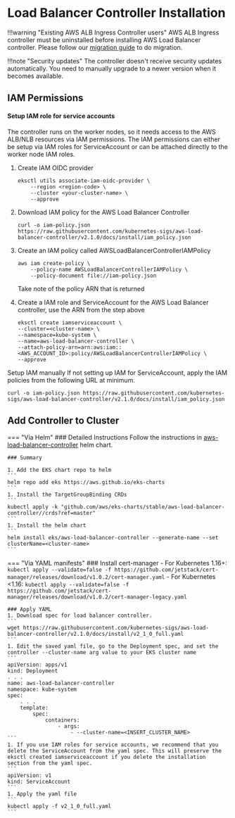 # Load Balancer Controller Installation

!!!warning "Existing AWS ALB Ingress Controller users"
    AWS ALB Ingress controller must be uninstalled before installing AWS Load Balancer controller.
    Please follow our [migration guide](upgrade/migrate_v1_v2.md) to do migration.

!!!note "Security updates"
    The controller doesn't receive security updates automatically. You need to manually upgrade to a newer version when it becomes available.

## IAM Permissions

#### Setup IAM role for service accounts
The controller runs on the worker nodes, so it needs access to the AWS ALB/NLB resources via IAM permissions. 
The IAM permissions can either be setup via IAM roles for ServiceAccount or can be attached directly to the worker node IAM roles.

1. Create IAM OIDC provider
    ```
    eksctl utils associate-iam-oidc-provider \
        --region <region-code> \
        --cluster <your-cluster-name> \
        --approve
    ```

1. Download IAM policy for the AWS Load Balancer Controller
    ```
    curl -o iam-policy.json https://raw.githubusercontent.com/kubernetes-sigs/aws-load-balancer-controller/v2.1.0/docs/install/iam_policy.json
    ```

1. Create an IAM policy called AWSLoadBalancerControllerIAMPolicy
    ```
    aws iam create-policy \
        --policy-name AWSLoadBalancerControllerIAMPolicy \
        --policy-document file://iam-policy.json
    ```
    Take note of the policy ARN that is returned

1. Create a IAM role and ServiceAccount for the AWS Load Balancer controller, use the ARN from the step above
    ```
    eksctl create iamserviceaccount \
    --cluster=<cluster-name> \
    --namespace=kube-system \
    --name=aws-load-balancer-controller \
    --attach-policy-arn=arn:aws:iam::<AWS_ACCOUNT_ID>:policy/AWSLoadBalancerControllerIAMPolicy \
    --approve
    ```
Setup IAM manually
If not setting up IAM for ServiceAccount, apply the IAM policies from the following URL at minimum.
```
curl -o iam-policy.json https://raw.githubusercontent.com/kubernetes-sigs/aws-load-balancer-controller/v2.1.0/docs/install/iam_policy.json
```
## Add Controller to Cluster

=== "Via Helm"
    ### Detailed Instructions 
    Follow the instructions in [aws-load-balancer-controller](https://github.com/aws/eks-charts/tree/master/stable/aws-load-balancer-controller) helm chart.

    ### Summary

    1. Add the EKS chart repo to helm
    ```
    helm repo add eks https://aws.github.io/eks-charts
    ```
    1. Install the TargetGroupBinding CRDs
    ```
    kubectl apply -k "github.com/aws/eks-charts/stable/aws-load-balancer-controller//crds?ref=master"
    ```
    1. Install the helm chart
    ```
    helm install eks/aws-load-balancer-controller --generate-name --set clusterName=<cluster-name>
    ```

    

=== "Via YAML manifests"
    ### Install cert-manager
    - For Kubernetes 1.16+: 
    ```
    kubectl apply --validate=false -f https://github.com/jetstack/cert-manager/releases/download/v1.0.2/cert-manager.yaml
    ```
    - For Kubernetes <1.16: 
    ```
    kubectl apply --validate=false -f https://github.com/jetstack/cert-manager/releases/download/v1.0.2/cert-manager-legacy.yaml
    ```
    
    ### Apply YAML
    1. Download spec for load balancer controller. 
    ```
    wget https://raw.githubusercontent.com/kubernetes-sigs/aws-load-balancer-controller/v2.1.0/docs/install/v2_1_0_full.yaml
    ```
    1. Edit the saved yaml file, go to the Deployment spec, and set the controller --cluster-name arg value to your EKS cluster name
    ```
    apiVersion: apps/v1
    kind: Deployment
    . . . 
    name: aws-load-balancer-controller
    namespace: kube-system
    spec:
        . . . 
        template:
            spec:
                containers:
                    - args:
                        - --cluster-name=<INSERT_CLUSTER_NAME>
    ```
    1. If you use IAM roles for service accounts, we recommend that you delete the ServiceAccount from the yaml spec. This will preserve the eksctl created iamserviceaccount if you delete the installation section from the yaml spec.
    ```
    apiVersion: v1
    kind: ServiceAccount
    ```
    1. Apply the yaml file 
    ```
    kubectl apply -f v2_1_0_full.yaml
    ```
    
    

